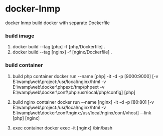 # docker-lnmp
docker lnmp
build docker with separate Dockerfile
### build image
1. docker build --tag [php] -f [php/Dockerfile] .
2. docker build --tag [nginx] -f [nginx/Dockerfile] .
### build container
1. build php container 
docker run --name [php] -it -d -p [9000:9000] [-v E:\wamp\web\project:/usr/local/nginx/html -v E:\wamp\web\docker\phpext:/tmp/phpext -v E:\wamp\web\docker\conf\php:/usr/local/php/config] [php]

2. build nginx container 
docker run --name [nginx] -it -d -p [80:80] [-v E:\wamp\web\project:/usr/local/nginx/html -v E:\wamp\web\docker\conf\nginx:/usr/local/nginx/conf/vhost] --link [php] [nginx]

3. exec container 
docker exec -it [nginx] /bin/bash
